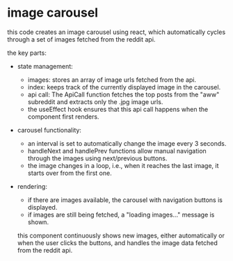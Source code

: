 # image carousel

this code creates an image carousel using react, which automatically cycles through a set of images fetched from the reddit api.

the key parts:

- state management:

  - images: stores an array of image urls fetched from the api.
  - index: keeps track of the currently displayed image in the carousel.
  - api call: The ApiCall function fetches the top posts from the "aww" subreddit and extracts only the .jpg image urls.
  - the useEffect hook ensures that this api call happens when the component first renders.

- carousel functionality:
  - an interval is set to automatically change the image every 3 seconds.
  - handleNext and handlePrev functions allow manual navigation through the images using next/previous buttons.
  - the image changes in a loop, i.e., when it reaches the last image, it starts over from the first one.
- rendering:

  - if there are images available, the carousel with navigation buttons is displayed.
  - if images are still being fetched, a "loading images..." message is shown.

  this component continuously shows new images, either automatically or when the user clicks the buttons, and handles the image data fetched from the reddit api.
